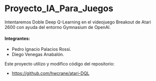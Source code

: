 # Proyecto_IA_Para_Juegos
Intentaremos Doble Deep Q-Learning en el videojuego Breakout de Atari 2600 con ayuda del entorno Gymnasium de OpenAI.

#### Integrantes:
- Pedro Ignacio Palacios Rossi.
- Diego Venegas Anabalón.
  
Este proyecto utilizo y modifico código del repositorio:
- https://github.com/hwcrane/atari-DQL

